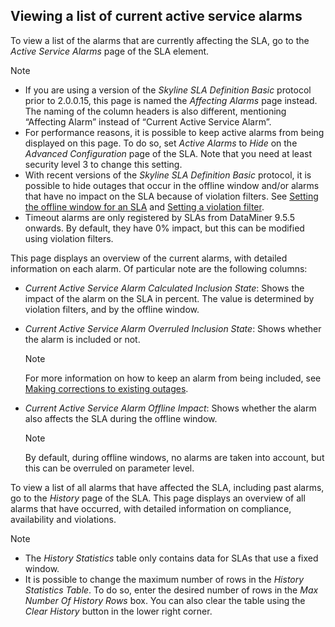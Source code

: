 ## Viewing a list of current active service alarms

To view a list of the alarms that are currently affecting the SLA, go to the *Active Service Alarms* page of the SLA element.

> [!NOTE]
> -  If you are using a version of the *Skyline SLA Definition Basic* protocol prior to 2.0.0.15, this page is named the *Affecting Alarms* page instead. The naming of the column headers is also different, mentioning “Affecting Alarm” instead of “Current Active Service Alarm”.
> -  For performance reasons, it is possible to keep active alarms from being displayed on this page. To do so, set *Active Alarms* to *Hide* on the *Advanced Configuration* page of the SLA. Note that you need at least security level 3 to change this setting.
> -  With recent versions of the *Skyline SLA Definition Basic* protocol, it is possible to hide outages that occur in the offline window and/or alarms that have no impact on the SLA because of violation filters. See [Setting the offline window for an SLA](Setting_the_offline_window_for_an_SLA.md) and [Setting a violation filter](Configuring_the_alarm_settings_for_an_SLA.md#setting-a-violation-filter).
> -  Timeout alarms are only registered by SLAs from DataMiner 9.5.5 onwards. By default, they have 0% impact, but this can be modified using violation filters.

This page displays an overview of the current alarms, with detailed information on each alarm. Of particular note are the following columns:

- *Current Active Service Alarm Calculated Inclusion State*: Shows the impact of the alarm on the SLA in percent. The value is determined by violation filters, and by the offline window.

- *Current Active Service Alarm Overruled Inclusion State*: Shows whether the alarm is included or not.

    > [!NOTE]
    > For more information on how to keep an alarm from being included, see [Making corrections to existing outages](Making_corrections_to_existing_outages.md).

- *Current Active Service Alarm Offline Impact*: Shows whether the alarm also affects the SLA during the offline window.

    > [!NOTE]
    > By default, during offline windows, no alarms are taken into account, but this can be overruled on parameter level.

To view a list of all alarms that have affected the SLA, including past alarms, go to the *History* page of the SLA. This page displays an overview of all alarms that have occurred, with detailed information on compliance, availability and violations.

> [!NOTE]
> -  The *History Statistics* table only contains data for SLAs that use a fixed window.
> -  It is possible to change the maximum number of rows in the *History Statistics Table*. To do so, enter the desired number of rows in the *Max Number Of History Rows* box. You can also clear the table using the *Clear History* button in the lower right corner.
>
